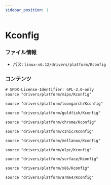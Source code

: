 ```yaml
---
sidebar_position: 1
---
```

# Kconfig

### ファイル情報

- パス: `linux-v6.12/drivers/platform/Kconfig`

### コンテンツ

```txt
# SPDX-License-Identifier: GPL-2.0-only
source "drivers/platform/mips/Kconfig"

source "drivers/platform/loongarch/Kconfig"

source "drivers/platform/goldfish/Kconfig"

source "drivers/platform/chrome/Kconfig"

source "drivers/platform/cznic/Kconfig"

source "drivers/platform/mellanox/Kconfig"

source "drivers/platform/olpc/Kconfig"

source "drivers/platform/surface/Kconfig"

source "drivers/platform/x86/Kconfig"

source "drivers/platform/arm64/Kconfig"

```
